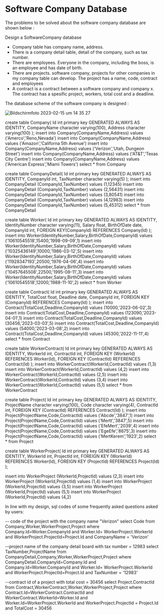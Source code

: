 # Software Company Database

The problems to be solved about the software company database are shown below : 

Design a SoftwareCompany database
 - Company table has company name, address.
 - There is a company detail table, detail of the company, such as tax number.
 - There are employees. Everyone in the company, including the boss, is an employee and has date of birth.
 - There are projects. software company, projects for other companies in my company table
  can develop. The project has a name, code, contract and employees
 - A contract is a contract between a software company and company x. 
    The contract has a spesific project, workers, total cost and a deadline.

The database scheme of the software company is designed : 

![Bildschirmfoto 2023-02-15 um 14 35 27](https://user-images.githubusercontent.com/120198895/219016833-ebb6656f-49b3-409d-969d-bf13b6095d03.png)


create table Company(
Id int primary key GENERATED ALWAYS AS IDENTITY,
CompanyName character varying(100),
Address character varying(100)
);
insert into Company(CompanyName,Address) values ('Amerco','Reno,Nevada')
insert into Company(CompanyName,Address) values ('Amazon','Californa 5th Avenue')
insert into Company(CompanyName,Address) values ('Verizon','Utah, Dungeon Street')
insert into Company(CompanyName,Address) values ('AT&T','Texas City Centre')
insert into Company(CompanyName,Address) values ('American Express','Miami Towers')
select * from Company

create table CompanyDetail(
Id int primary key GENERATED ALWAYS AS IDENTITY,
CompanyId int,
TaxNumber character varying(5)
);
insert into CompanyDetail (CompanyId,TaxNumber) values (1,12345)
insert into CompanyDetail (CompanyId,TaxNumber) values (2,56431)
insert into CompanyDetail (CompanyId,TaxNumber) values (3,80541)
insert into CompanyDetail (CompanyId,TaxNumber) values (4,12983)
insert into CompanyDetail (CompanyId,TaxNumber) values (5,45312)
select * from CompanyDetail

create table Worker(
Id int primary key GENERATED ALWAYS AS IDENTITY,
IdentityNumber character varying(11),
Salary float,
BirthOfDate date,
CompanyId int,
FOREIGN KEY(CompanyId) REFERENCES Company(Id)
);
insert into Worker(IdentityNumber,Salary,BirthOfDate,CompanyId) values ('10610545518',15400,'1998-09-09',1)
insert into Worker(IdentityNumber,Salary,BirthOfDate,CompanyId) values ('10325436149',10000,'1986-03-12',5)
insert into Worker(IdentityNumber,Salary,BirthOfDate,CompanyId) values ('11928347193',20500,'1976-04-06',4)
insert into Worker(IdentityNumber,Salary,BirthOfDate,CompanyId) values ('10457645508',22500,'1995-08-11',3)
insert into Worker(IdentityNumber,Salary,BirthOfDate,CompanyId) values ('10610545518',12000,'1988-11-10',2)
select * from Worker

create table Contract(
Id int primary key GENERATED ALWAYS AS IDENTITY,
TotalCost float,
Deadline date,
CompanyId int,
FOREIGN KEY (CompanyId) REFERENCES Company(Id)
);
insert into Contract(TotalCost,Deadline,CompanyId) values (10000,'2023-06-02',3)
insert into Contract(TotalCost,Deadline,CompanyId) values (123090,'2023-04-01',1)
insert into Contract(TotalCost,Deadline,CompanyId) values (30456,'2023-03-03',5)
insert into Contract(TotalCost,Deadline,CompanyId) values (54000,'2023-03-08',2)
insert into Contract(TotalCost,Deadline,CompanyId) values (45300,'2022-11-11',4)
select * from Contract

create table WorkerContract(
Id int primary key GENERATED ALWAYS AS IDENTITY,
WorkerId int,
ContractId int,
FOREIGN KEY (WorkerId) REFERENCES Worker(Id),
FOREIGN KEY (ContractId) REFERENCES Contract(Id)
);
insert into WorkerContract(WorkerId,ContractId) values (1,3)
insert into WorkerContract(WorkerId,ContractId) values (4,2)
insert into WorkerContract(WorkerId,ContractId) values (2,5)
insert into WorkerContract(WorkerId,ContractId) values (3,4)
insert into WorkerContract(WorkerId,ContractId) values (5,1)
select * from WorkerContract

create table Project(
Id int primary key GENERATED ALWAYS AS IDENTITY,
ProjectName character varying(100),
Code character varying(4),
ContractId int,
FOREIGN KEY (ContractId) REFERENCES Contract(Id)
);
insert into Project(ProjectName,Code,ContractId) values ('Abcde','3847',1)
insert into Project(ProjectName,Code,ContractId) values ('Mertt','3847',5)
insert into Project(ProjectName,Code,ContractId) values ('EfeMert','2039',4)
insert into Project(ProjectName,Code,ContractId) values ('EgeEfe','8675',3)
insert into Project(ProjectName,Code,ContractId) values ('MertKerem','1923',2)
select * from Project

create table WorkerProject(
Id int primary key GENERATED ALWAYS AS IDENTITY,
WorkerId int,
ProjectId int,
FOREIGN KEY (WorkerId) REFERENCES Worker(Id),
FOREIGN KEY (ProjectId) REFERENCES Project(Id)
);

insert into WorkerProject (WorkerId,ProjectId) values (2,3)
insert into WorkerProject (WorkerId,ProjectId) values (1,4)
insert into WorkerProject (WorkerId,ProjectId) values (3,5)
insert into WorkerProject (WorkerId,ProjectId) values (5,1)
insert into WorkerProject (WorkerId,ProjectId) values (4,2)

In line with my design, sql codes of some frequently asked questions asked by users:

-- code of the project with the company name "Verizon"
select Code from Company,Worker,WorkerProject,Project
where Company.Id=Worker.CompanyId
and Worker.Id= WorkerProject.WorkerId
and WorkerProject.ProjectId=Project.Id
and CompanyName = 'Verizon'

--project name of the company detail board with tax number = 12983
select TaxNumber,ProjectName from CompanyDetail,Company,Worker,WorkerProject,Project
where CompanyDetail.CompanyId=Company.Id
and Company.Id=Worker.CompanyId
and Worker.Id= WorkerProject.WorkerId
and WorkerProject.ProjectId=Project.Id
and TaxNumber = '12983'

--contract id of a project with total cost = 30456 
select Project.ContractId from Contract,WorkerContract,Worker,WorkerProject,Project
where Contract.Id=WorkerContract.ContractId
and WorkerContract.WorkerId=Worker.Id
and Worker.Id=WorkerProject.WorkerId
and WorkerProject.ProjectId = Project.Id
and TotalCost = 30456

